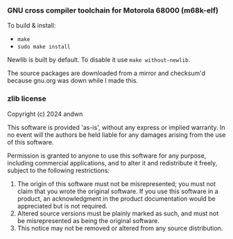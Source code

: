 ### GNU cross compiler toolchain for Motorola 68000 (m68k-elf)

To build & install:
 - `make`
 - `sudo make install`

Newlib is built by default. To disable it use `make without-newlib`.

The source packages are downloaded from a mirror and checksum'd because gnu.org was down while I made this.

### zlib license

Copyright (c) 2024 andwn

This software is provided 'as-is', without any express or implied
warranty. In no event will the authors be held liable for any damages
arising from the use of this software.

Permission is granted to anyone to use this software for any purpose,
including commercial applications, and to alter it and redistribute it
freely, subject to the following restrictions:

1. The origin of this software must not be misrepresented; you must not
   claim that you wrote the original software. If you use this software
   in a product, an acknowledgment in the product documentation would be
   appreciated but is not required.
2. Altered source versions must be plainly marked as such, and must not be
   misrepresented as being the original software.
3. This notice may not be removed or altered from any source distribution.

